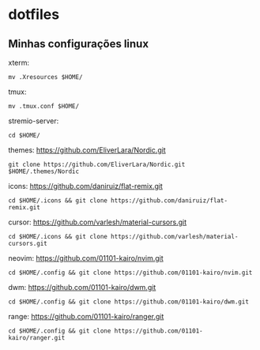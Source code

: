 # dotfiles
## Minhas configurações linux
xterm:
```
mv .Xresources $HOME/
```
tmux: 
```
mv .tmux.conf $HOME/
```
stremio-server: 
```
cd $HOME/
```
themes: https://github.com/EliverLara/Nordic.git
``` 
git clone https://github.com/EliverLara/Nordic.git $HOME/.themes/Nordic
```
icons: https://github.com/daniruiz/flat-remix.git
```
cd $HOME/.icons && git clone https://github.com/daniruiz/flat-remix.git
```
cursor: https://github.com/varlesh/material-cursors.git
```
cd $HOME/.icons && git clone https://github.com/varlesh/material-cursors.git
```
neovim: https://github.com/01101-kairo/nvim.git
```
cd $HOME/.config && git clone https://github.com/01101-kairo/nvim.git 
```
dwm: https://github.com/01101-kairo/dwm.git
```
cd $HOME/.config && git clone https://github.com/01101-kairo/dwm.git
```
range: https://github.com/01101-kairo/ranger.git
```
cd $HOME/.config && git clone https://github.com/01101-kairo/ranger.git
```
